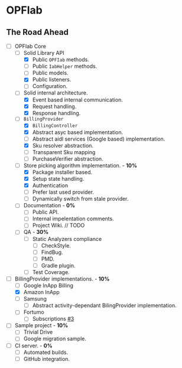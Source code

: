 OPFIab
======

## The Road Ahead
- [ ] OPFIab Core
  - [ ] Solid Library API
    - [x] Public ```OPFIab``` methods.
    - [ ] Public ```IabHelper``` methods.
    - [ ] Public models.
    - [x] Public listeners.
    - [ ] Configuration.
  - [ ] Solid internal architecture.
    - [x] Event based internal communication.
    - [x] Request handling.
    - [x] Response handling.
  - [ ] ```BillingProvider```
    - [x] ```BillingController```
    - [x] Abstract asyc based implementation.
    - [ ] Abstract aidl services (Google based) implementation.
    - [x] Sku resolver abstraction.
    - [ ] Transparent Sku mapping
    - [ ] PurchaseVerifier abstraction.
  - [ ] Store picking algorithm implementation. - **10%**
    - [x] Package installer based.
    - [x] Setup state handling.
    - [x] Authentication
    - [ ] Prefer last used provider.
    - [ ] Dynamically switch from stale provider.
  - [ ] Documentation - **0%**
    - [ ] Public API.
    - [ ] Internal impelentation comments.
    - [ ] Project Wiki. // TODO
  - [ ] QA - **30%**
    - [ ] Static Analyzers compliance
      - [ ] CheckStyle.
      - [ ] FindBug.
      - [ ] PMD.
      - [ ] Gradle plugin.
    - [ ] Test Coverage.
- [ ] BillingProvider implementations. - **10%**
  - [ ] Google InApp Billing
  - [x] Amazon InApp
  - [ ] Samsung
    - [ ] Abstract activity-dependant BilingProvider implementation.
  - [ ] Fortumo
    - [ ] Subscriptions [#3](https://github.com/onepf/OPFIab/issues/3)
- [ ] Sample project - **10%**
  - [ ] Trivial Drive
  - [ ] Google migration sample.
- [ ] CI server. - **0%**
  - [ ] Automated builds.
  - [ ] GitHub integration.
